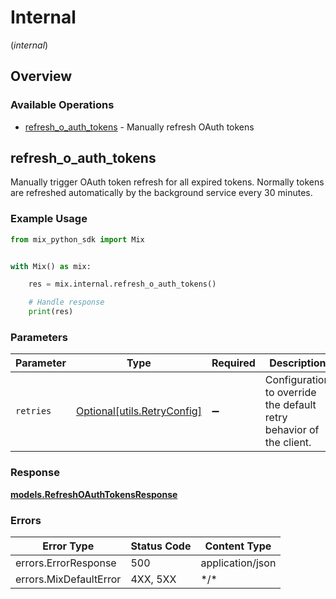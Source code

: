 # Internal
(*internal*)

## Overview

### Available Operations

* [refresh_o_auth_tokens](#refresh_o_auth_tokens) - Manually refresh OAuth tokens

## refresh_o_auth_tokens

Manually trigger OAuth token refresh for all expired tokens. Normally tokens are refreshed automatically by the background service every 30 minutes.

### Example Usage

<!-- UsageSnippet language="python" operationID="refreshOAuthTokens" method="post" path="/internal/auth/refresh-tokens" -->
```python
from mix_python_sdk import Mix


with Mix() as mix:

    res = mix.internal.refresh_o_auth_tokens()

    # Handle response
    print(res)

```

### Parameters

| Parameter                                                           | Type                                                                | Required                                                            | Description                                                         |
| ------------------------------------------------------------------- | ------------------------------------------------------------------- | ------------------------------------------------------------------- | ------------------------------------------------------------------- |
| `retries`                                                           | [Optional[utils.RetryConfig]](../../models/utils/retryconfig.md)    | :heavy_minus_sign:                                                  | Configuration to override the default retry behavior of the client. |

### Response

**[models.RefreshOAuthTokensResponse](../../models/refreshoauthtokensresponse.md)**

### Errors

| Error Type             | Status Code            | Content Type           |
| ---------------------- | ---------------------- | ---------------------- |
| errors.ErrorResponse   | 500                    | application/json       |
| errors.MixDefaultError | 4XX, 5XX               | \*/\*                  |